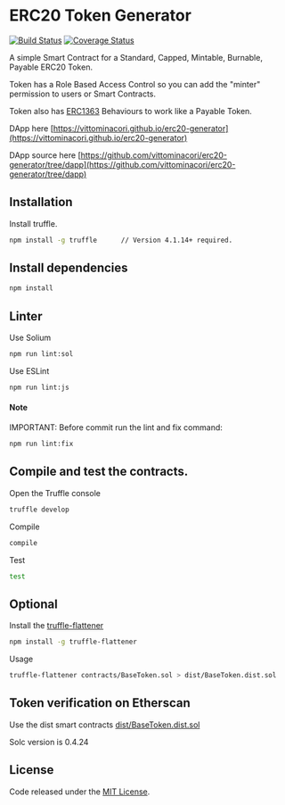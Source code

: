 # ERC20 Token Generator

[![Build Status](https://travis-ci.org/vittominacori/erc20-generator.svg?branch=master)](https://travis-ci.org/vittominacori/erc20-generator) 
[![Coverage Status](https://coveralls.io/repos/github/vittominacori/erc20-generator/badge.svg?branch=master)](https://coveralls.io/github/vittominacori/erc20-generator?branch=master)

A simple Smart Contract for a Standard, Capped, Mintable, Burnable, Payable ERC20 Token.

Token has a Role Based Access Control so you can add the "minter" permission to users or Smart Contracts. 

Token also has [ERC1363](https://github.com/ethereum/EIPs/issues/1363) Behaviours to work like a Payable Token.


DApp here [https://vittominacori.github.io/erc20-generator](https://vittominacori.github.io/erc20-generator)

DApp source here [https://github.com/vittominacori/erc20-generator/tree/dapp](https://github.com/vittominacori/erc20-generator/tree/dapp)

## Installation

Install truffle.

```bash
npm install -g truffle      // Version 4.1.14+ required.
```

## Install dependencies

```bash
npm install
```

## Linter

Use Solium

```bash
npm run lint:sol
```

Use ESLint

```bash
npm run lint:js
```

#### Note

IMPORTANT: Before commit run the lint and fix command:

```bash
npm run lint:fix
```

## Compile and test the contracts.
 
Open the Truffle console

```bash
truffle develop
```

Compile 

```bash
compile 
```

Test

```bash
test
```

## Optional

Install the [truffle-flattener](https://github.com/alcuadrado/truffle-flattener)

```bash
npm install -g truffle-flattener
```

Usage

```bash
truffle-flattener contracts/BaseToken.sol > dist/BaseToken.dist.sol
```

## Token verification on Etherscan

Use the dist smart contracts [dist/BaseToken.dist.sol](https://github.com/vittominacori/erc20-generator/blob/master/dist/BaseToken.dist.sol)

Solc version is 0.4.24


## License

Code released under the [MIT License](https://github.com/vittominacori/erc20-generator/blob/master/LICENSE).
